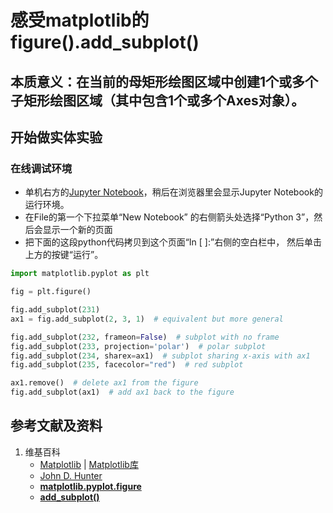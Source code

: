 # 感受matplotlib的figure().add_subplot()

## 本质意义：在当前的母矩形绘图区域中创建1个或多个子矩形绘图区域（其中包含1个或多个Axes对象）。

## 开始做实体实验

### 在线调试环境

- 单机右方的[Jupyter Notebook](https://mybinder.org/v2/gh/ipython/ipython-in-depth/master?filepath=binder/Index.ipynb)，稍后在浏览器里会显示Jupyter Notebook的运行环境。
- 在File的第一个下拉菜单“New Notebook” 的右侧箭头处选择“Python 3”，然后会显示一个新的页面
- 把下面的这段python代码拷贝到这个页面“In [ ]:”右侧的空白栏中， 然后单击上方的按键“运行”。

```python
import matplotlib.pyplot as plt

fig = plt.figure()

fig.add_subplot(231)
ax1 = fig.add_subplot(2, 3, 1)  # equivalent but more general

fig.add_subplot(232, frameon=False)  # subplot with no frame
fig.add_subplot(233, projection='polar')  # polar subplot
fig.add_subplot(234, sharex=ax1)  # subplot sharing x-axis with ax1
fig.add_subplot(235, facecolor="red")  # red subplot

ax1.remove()  # delete ax1 from the figure
fig.add_subplot(ax1)  # add ax1 back to the figure
```

## 参考文献及资料

1. 维基百科
	- [Matplotlib](https://en.wikipedia.org/wiki/Matplotlib) | [Matplotlib库](https://en.wikipedia.org/wiki/Matplotlib)
	- [John D. Hunter](https://en.wikipedia.org/wiki/John_D._Hunter#Matplotlib)
	- [**matplotlib.pyplot.figure**](https://matplotlib.org/stable/api/_as_gen/matplotlib.pyplot.figure.html)
	- [**add_subplot()**](https://matplotlib.org/stable/api/figure_api.html#matplotlib.figure.Figure.add_subplot)
